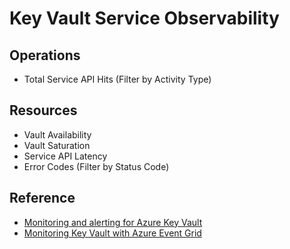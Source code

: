 # Key Vault Service Observability

## Operations
- Total Service API Hits (Filter by Activity Type)

## Resources

- Vault Availability
- Vault Saturation
- Service API Latency
- Error Codes (Filter by Status Code)

## Reference

- [Monitoring and alerting for Azure Key Vault](https://docs.microsoft.com/en-us/azure/key-vault/general/alert)
- [Monitoring Key Vault with Azure Event Grid](https://docs.microsoft.com/en-us/azure/key-vault/general/event-grid-overview)
